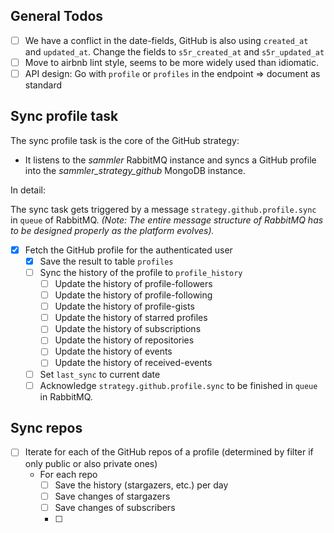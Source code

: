 
## General Todos
- [ ] We have a conflict in the date-fields, GitHub is also using `created_at` and `updated_at`. 
Change the fields to `s5r_created_at` and `s5r_updated_at`
- [ ] Move to airbnb lint style, seems to be more widely used than idiomatic.
- [ ] API design: Go with `profile` or `profiles` in the endpoint => document as standard

## Sync profile task

The sync profile task is the core of the GitHub strategy:

- It listens to the _sammler_ RabbitMQ instance and syncs a GitHub profile into the _sammler_strategy_github_ MongoDB instance.

In detail:

The sync task gets triggered by a message `strategy.github.profile.sync` in `queue` of RabbitMQ.
_(Note: The entire message structure of RabbitMQ has to be designed properly as the platform evolves)._

- [x] Fetch the GitHub profile for the authenticated user
  - [x] Save the result to table `profiles`
  - [ ] Sync the history of the profile to `profile_history`
    - [ ] Update the history of profile-followers
    - [ ] Update the history of profile-following
    - [ ] Update the history of profile-gists
    - [ ] Update the history of starred profiles
    - [ ] Update the history of subscriptions
    - [ ] Update the history of repositories
    - [ ] Update the history of events
    - [ ] Update the history of received-events    
  - [ ] Set `last_sync` to current date
  - [ ] Acknowledge `strategy.github.profile.sync` to be finished in `queue` in RabbitMQ.
 
## Sync repos

- [ ] Iterate for each of the GitHub repos of a profile (determined by filter if only public or also private ones)
  - For each repo
    - [ ] Save the history (stargazers, etc.) per day
    - [ ] Save changes of stargazers
    - [ ] Save changes of subscribers
    - [ ] 
  
 